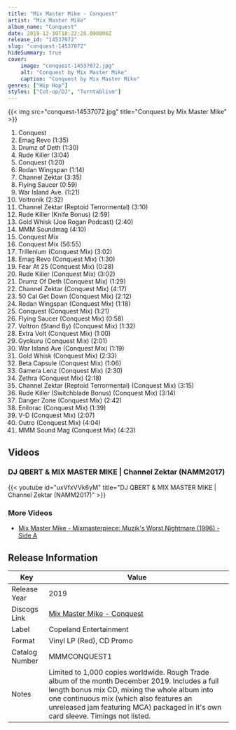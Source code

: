 ```yaml
---
title: "Mix Master Mike - Conquest"
artist: "Mix Master Mike"
album_name: "Conquest"
date: 2019-12-30T18:22:28.000000Z
release_id: "14537072"
slug: "conquest-14537072"
hideSummary: true
cover:
    image: "conquest-14537072.jpg"
    alt: "Conquest by Mix Master Mike"
    caption: "Conquest by Mix Master Mike"
genres: ["Hip Hop"]
styles: ["Cut-up/DJ", "Turntablism"]
---
```


{{< img src="conquest-14537072.jpg" title="Conquest by Mix Master Mike" >}}

<!-- section break -->

1. Conquest
2. Emag Revo (1:35)
3. Drumz of Deth (1:30)
4. Rude Killer (3:04)
5. Conquest (1:20)
6. Rodan Wingspan (1:14)
7. Channel Zektar (3:35)
8. Flying Saucer (0:59)
9. War Island Ave. (1:21)
10. Voltronik (2:32)
11. Channel Zektar (Reptoid Terrormental) (3:10)
12. Rude Killer (Knife Bonus) (2:59)
13. Gold Whisk (Joe Rogan Podcast) (2:40)
14. MMM Soundmag (4:10)
15. Conquest Mix
16. Conquest Mix (56:55)
17. Trillenium (Conquest Mix) (3:02)
18. Emag Revo (Conquest Mix) (1:30)
19. Fear At 25 (Conquest Mix) (0:28)
20. Rude Killer (Conquest Mix) (3:02)
21. Drumz Of Deth (Conquest Mix) (1:29)
22. Channel Zektar (Conquest Mix) (4:17)
23. 50 Cal Get Down (Conquest Mix) (2:12)
24. Rodan Wingspan (Conquest Mix) (1:18)
25. Conquest  (Conquest Mix) (1:21)
26. Flying Saucer (Conquest Mix) (0:58)
27. Voltron (Stand By) (Conquest Mix) (1:32)
28. Extra Volt (Conquest Mix) (1:00)
29. Gyokuru (Conquest Mix) (2:01)
30. War Island Ave (Conquest Mix) (1:19)
31. Gold Whisk (Conquest Mix) (2:33)
32. Beta Capsule (Conquest Mix) (1:06)
33. Gamera Lenz (Conquest Mix) (2:30)
34. Zethra (Conquest Mix) (2:18)
35. Channel Zektar (Reptoid Terrormental) (Conquest Mix) (3:15)
36. Rude Killer (Switchblade Bonus) (Conquest Mix) (3:14)
37. Danger Zone (Conquest Mix) (2:42)
38. Enilorac (Conquest Mix) (1:39)
39. V-D (Conquest Mix) (2:07)
40. Outro (Conquest Mix) (4:04)
41. MMM Sound Mag (Conquest Mix) (4:23)

<!-- section break -->







## Videos
### DJ QBERT & MIX MASTER MIKE | Channel Zektar (NAMM2017)
{{< youtube id="uxVfxVVk6yM" title="DJ QBERT & MIX MASTER MIKE | Channel Zektar (NAMM2017)" >}}<br>

### More Videos

- [Mix Master Mike - Mixmasterpiece: Muzik's Worst Nightmare (1996) - Side A](https://www.youtube.com/watch?v=PtH9zgYXpP4)


## Release Information
|  Key           | Value                                                |
| ---------------| ---------------------------------------------------- |
| Release Year   | 2019                                   |
| Discogs Link   | [Mix Master Mike - Conquest](https://www.discogs.com/release/14537072-Mix-Master-Mike-Conquest) |
| Label          | Copeland Entertainment |
| Format         | Vinyl LP (Red), CD Promo |
| Catalog Number | MMMCONQUEST1 |
| Notes | Limited to 1,000 copies worldwide.  Rough Trade album of the month December 2019.  Includes a full length bonus mix CD, mixing the whole album into one continuous mix (which also features an unreleased jam featuring MCA) packaged in it's own card sleeve.  Timings not listed. |